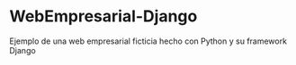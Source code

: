 # WebEmpresarial-Django
Ejemplo de una web empresarial ficticia hecho con Python y su framework Django
